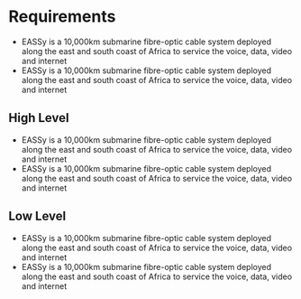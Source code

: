 # Requirements

* EASSy is a 10,000km submarine fibre-optic cable system deployed along the east and south coast of Africa to service the voice, data, video and internet
* EASSy is a 10,000km submarine fibre-optic cable system deployed along the east and south coast of Africa to service the voice, data, video and internet

## High Level
* EASSy is a 10,000km submarine fibre-optic cable system deployed along the east and south coast of Africa to service the voice, data, video and internet
* EASSy is a 10,000km submarine fibre-optic cable system deployed along the east and south coast of Africa to service the voice, data, video and internet

## Low Level
* EASSy is a 10,000km submarine fibre-optic cable system deployed along the east and south coast of Africa to service the voice, data, video and internet
* EASSy is a 10,000km submarine fibre-optic cable system deployed along the east and south coast of Africa to service the voice, data, video and internet
